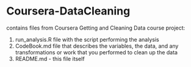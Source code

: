 # Coursera-DataCleaning
contains files from Coursera Getting and Cleaning Data course project:
1. run_analysis.R file with the script performing the analysis
2. CodeBook.md file that describes the variables, the data, and any transformations or work that you performed to clean up the data
3. README.md - this file itself


